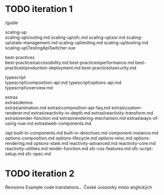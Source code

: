 TODO iteration 1
================

/guide

scaling-up\
scaling-up\routing.md
scaling-up\sfc.md
scaling-up\ssr.md
scaling-up\state-management.md
scaling-up\testing.md
scaling-up\tooling.md
scaling-up\TestingApiSwitcher.vue

best-practices\
best-practices\accessibility.md
best-practices\performance.md
best-practices\production-deployment.md
best-practices\security.md

typescript\
typescript\composition-api.md
typescript\options-api.md
typescript\overview.md

extras\
extras\demos\
extras\animation.md
extras\composition-api-faq.md
extras\custom-renderer.md
extras\reactivity-in-depth.md
extras\reactivity-transform.md
extras\render-function.md
extras\rendering-mechanism.md
extras\ways-of-using-vue.md
extras\web-components.md


/api
built-in-components.md
built-in-directives.md
component-instance.md
options-composition.md
options-lifecycle.md
options-misc.md
options-rendering.md
options-state.md
reactivity-advanced.md
reactivity-core.md
reactivity-utilities.md
render-function.md
sfc-css-features.md
sfc-script-setup.md
sfc-spec.md


TODO iteration 2
================
Revisions
Example code translations...
České úvozovky místo anglických